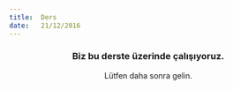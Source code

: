 ```yaml
---
title:  Ders
date:   21/12/2016
---
```


### <center>Biz bu derste üzerinde çalışıyoruz.</center>
<center>Lütfen daha sonra gelin.</center>